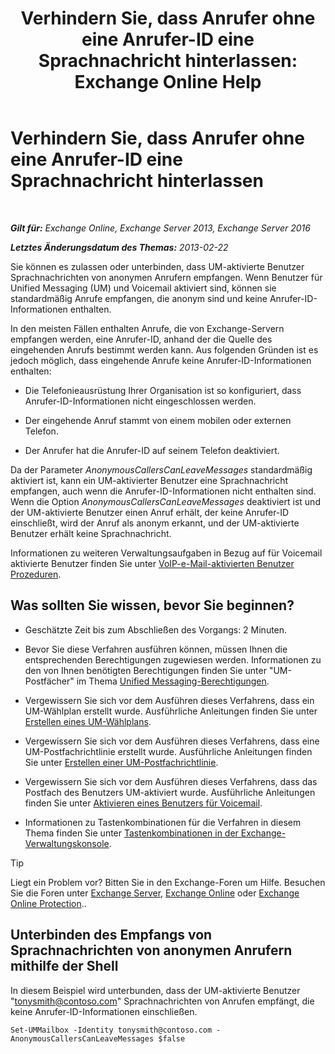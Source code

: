 ﻿---
title: 'Verhindern Sie, dass Anrufer ohne eine Anrufer-ID eine Sprachnachricht hinterlassen: Exchange Online Help'
TOCTitle: Verhindern Sie, dass Anrufer ohne eine Anrufer-ID eine Sprachnachricht hinterlassen
ms:assetid: dd5dad32-2f69-4bf4-8ff0-545c413d395a
ms:mtpsurl: https://technet.microsoft.com/de-de/library/JJ673571(v=EXCHG.150)
ms:contentKeyID: 50476884
ms.date: 05/23/2018
mtps_version: v=EXCHG.150
ms.translationtype: MT
---

# Verhindern Sie, dass Anrufer ohne eine Anrufer-ID eine Sprachnachricht hinterlassen

 

_**Gilt für:** Exchange Online, Exchange Server 2013, Exchange Server 2016_

_**Letztes Änderungsdatum des Themas:** 2013-02-22_

Sie können es zulassen oder unterbinden, dass UM-aktivierte Benutzer Sprachnachrichten von anonymen Anrufern empfangen. Wenn Benutzer für Unified Messaging (UM) und Voicemail aktiviert sind, können sie standardmäßig Anrufe empfangen, die anonym sind und keine Anrufer-ID-Informationen enthalten.

In den meisten Fällen enthalten Anrufe, die von Exchange-Servern empfangen werden, eine Anrufer-ID, anhand der die Quelle des eingehenden Anrufs bestimmt werden kann. Aus folgenden Gründen ist es jedoch möglich, dass eingehende Anrufe keine Anrufer-ID-Informationen enthalten:

  - Die Telefonieausrüstung Ihrer Organisation ist so konfiguriert, dass Anrufer-ID-Informationen nicht eingeschlossen werden.

  - Der eingehende Anruf stammt von einem mobilen oder externen Telefon.

  - Der Anrufer hat die Anrufer-ID auf seinem Telefon deaktiviert.

Da der Parameter *AnonymousCallersCanLeaveMessages* standardmäßig aktiviert ist, kann ein UM-aktivierter Benutzer eine Sprachnachricht empfangen, auch wenn die Anrufer-ID-Informationen nicht enthalten sind. Wenn die Option *AnonymousCallersCanLeaveMessages* deaktiviert ist und der UM-aktivierte Benutzer einen Anruf erhält, der keine Anrufer-ID einschließt, wird der Anruf als anonym erkannt, und der UM-aktivierte Benutzer erhält keine Sprachnachricht.

Informationen zu weiteren Verwaltungsaufgaben in Bezug auf für Voicemail aktivierte Benutzer finden Sie unter [VoIP-e-Mail-aktivierten Benutzer Prozeduren](voice-mail-enabled-user-procedures-exchange-2013-help.md).

## Was sollten Sie wissen, bevor Sie beginnen?

  - Geschätzte Zeit bis zum Abschließen des Vorgangs: 2 Minuten.

  - Bevor Sie diese Verfahren ausführen können, müssen Ihnen die entsprechenden Berechtigungen zugewiesen werden. Informationen zu den von Ihnen benötigten Berechtigungen finden Sie unter "UM-Postfächer" im Thema [Unified Messaging-Berechtigungen](unified-messaging-permissions-exchange-2013-help.md).

  - Vergewissern Sie sich vor dem Ausführen dieses Verfahrens, dass ein UM-Wählplan erstellt wurde. Ausführliche Anleitungen finden Sie unter [Erstellen eines UM-Wählplans](create-a-um-dial-plan-exchange-2013-help.md).

  - Vergewissern Sie sich vor dem Ausführen dieses Verfahrens, dass eine UM-Postfachrichtlinie erstellt wurde. Ausführliche Anleitungen finden Sie unter [Erstellen einer UM-Postfachrichtlinie](create-a-um-mailbox-policy-exchange-2013-help.md).

  - Vergewissern Sie sich vor dem Ausführen dieses Verfahrens, dass das Postfach des Benutzers UM-aktiviert wurde. Ausführliche Anleitungen finden Sie unter [Aktivieren eines Benutzers für Voicemail](enable-a-user-for-voice-mail-exchange-2013-help.md).

  - Informationen zu Tastenkombinationen für die Verfahren in diesem Thema finden Sie unter [Tastenkombinationen in der Exchange-Verwaltungskonsole](keyboard-shortcuts-in-the-exchange-admin-center-exchange-online-protection-help.md).


> [!TIP]
> Liegt ein Problem vor? Bitten Sie in den Exchange-Foren um Hilfe. Besuchen Sie die Foren unter <A href="https://go.microsoft.com/fwlink/p/?linkid=60612">Exchange Server</A>, <A href="https://go.microsoft.com/fwlink/p/?linkid=267542">Exchange Online</A> oder <A href="https://go.microsoft.com/fwlink/p/?linkid=285351">Exchange Online Protection</A>..



## Unterbinden des Empfangs von Sprachnachrichten von anonymen Anrufern mithilfe der Shell

In diesem Beispiel wird unterbunden, dass der UM-aktivierte Benutzer "tonysmith@contoso.com" Sprachnachrichten von Anrufen empfängt, die keine Anrufer-ID-Informationen einschließen.

    Set-UMMailbox -Identity tonysmith@contoso.com -AnonymousCallersCanLeaveMessages $false


